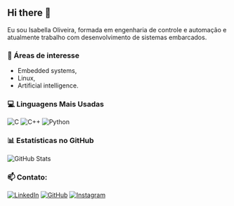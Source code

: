 ## Hi there 👋

Eu sou Isabella Oliveira, formada em engenharia de controle e automação e atualmente trabalho com desenvolvimento de sistemas embarcados.

### 🔭 Áreas de interesse
- Embedded systems,
- Linux,
- Artificial intelligence.

### 💻 Linguagens Mais Usadas

![C](https://img.shields.io/badge/C-00599C?style=flat&logo=c&logoColor=ff6e96&color=282a36)
![C++](https://img.shields.io/badge/C%2B%2B-00599C?style=flat&logo=c%2B%2B&logoColor=ff6e96&color=282a36)
![Python](https://img.shields.io/badge/python-3670A0?style=flat&logo=python&logoColor=ff6e96&color=282a36)

### 📊 Estatísticas no GitHub

![GitHub Stats](https://github-readme-stats.vercel.app/api?username=isabellafero&theme=dracula&bg_color=282a36&border_color=ff79c6&show_icons=true&icon_color=ff6e96&text_color=c2aae3)

### 📫 Contato:

[![LinkedIn](https://img.shields.io/badge/LinkedIn-0077B5?style=for-the-badge&logo=linkedin&logoColor=ff6e96&color=282a36)](https://www.linkedin.com/in/isabellaferoli/)
[![GitHub](https://img.shields.io/badge/GitHub-100000?style=for-the-badge&logo=github&logoColor=ff6e96&color=282a36)](https://github.com/isabellafero)
[![Instagram](https://img.shields.io/badge/-Instagram-000?style=for-the-badge&logo=instagram&logoColor=ff6e96&color=282a36)](https://www.instagram.com/isabellafero_/)